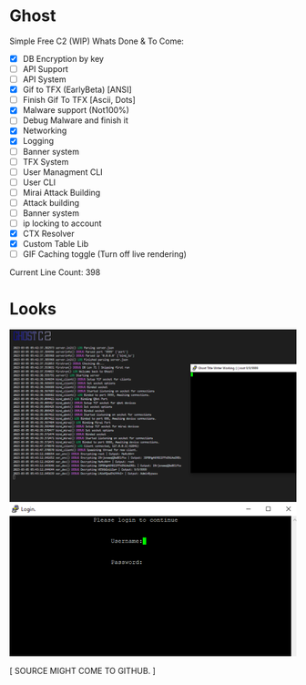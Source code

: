 # Ghost
Simple Free C2 (WIP) 
Whats Done & To Come:
- [x] DB Encryption by key
- [ ] API Support
- [ ] API System
- [x] Gif to TFX (EarlyBeta) [ANSI]
- [ ] Finish Gif To TFX [Ascii, Dots]
- [x] Malware support (Not100%)
- [ ] Debug Malware and finish it
- [x] Networking
- [x] Logging
- [ ] Banner system
- [ ] TFX System
- [ ] User Managment CLI
- [ ] User CLI
- [ ] Mirai Attack Building
- [ ] Attack building
- [ ] Banner system
- [ ] ip locking to account
- [x] CTX Resolver
- [x] Custom Table Lib
- [ ] GIF Caching toggle (Turn off live rendering)

Current Line Count: 398
# Looks
![DevImage](https://raw.githubusercontent.com/N0B0DY7198/Ghost/main/indev.PNG)
![DevImage2](https://raw.githubusercontent.com/N0B0DY7198/Ghost/main/login.png)


[     SOURCE MIGHT COME TO GITHUB.    ]
